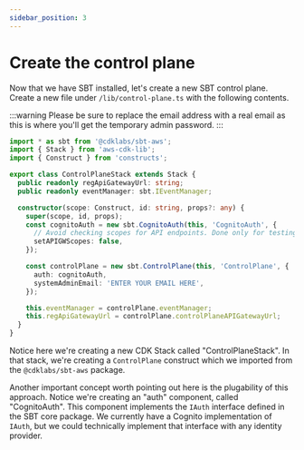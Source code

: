 ```yaml
---
sidebar_position: 3
---
```


# Create the control plane

Now that we have SBT installed, let's create a new SBT control plane. Create a new file under `/lib/control-plane.ts` with the following contents.

:::warning
Please be sure to replace the email address with a real email as this is where you'll get the temporary admin password.
:::

```typescript
import * as sbt from '@cdklabs/sbt-aws';
import { Stack } from 'aws-cdk-lib';
import { Construct } from 'constructs';

export class ControlPlaneStack extends Stack {
  public readonly regApiGatewayUrl: string;
  public readonly eventManager: sbt.IEventManager;

  constructor(scope: Construct, id: string, props?: any) {
    super(scope, id, props);
    const cognitoAuth = new sbt.CognitoAuth(this, 'CognitoAuth', {
      // Avoid checking scopes for API endpoints. Done only for testing purposes.
      setAPIGWScopes: false,
    });

    const controlPlane = new sbt.ControlPlane(this, 'ControlPlane', {
      auth: cognitoAuth,
      systemAdminEmail: 'ENTER YOUR EMAIL HERE',
    });

    this.eventManager = controlPlane.eventManager;
    this.regApiGatewayUrl = controlPlane.controlPlaneAPIGatewayUrl;
  }
}
```

Notice here we're creating a new CDK Stack called "ControlPlaneStack". In that stack, we're creating a `ControlPlane` construct which we imported from the `@cdklabs/sbt-aws` package.

Another important concept worth pointing out here is the plugability of this approach. Notice we're creating an "auth" component, called "CognitoAuth". This component implements the `IAuth` interface defined in the SBT core package. We currently have a Cognito implementation of `IAuth`, but we could technically implement that interface with any identity provider.
